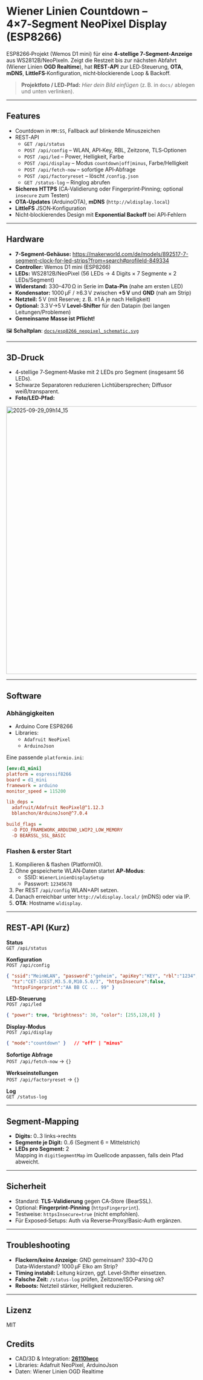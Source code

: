 # Wiener Linien Countdown – 4×7‑Segment NeoPixel Display (ESP8266)

ESP8266‑Projekt (Wemos D1 mini) für eine **4‑stellige 7‑Segment‑Anzeige** aus WS2812B/NeoPixeln.
Zeigt die Restzeit bis zur nächsten Abfahrt (Wiener Linien **OGD Realtime**), hat **REST‑API** zur LED‑Steuerung, **OTA**, **mDNS**, **LittleFS**‑Konfiguration, nicht‑blockierende Loop & Backoff.

> **Projektfoto / LED‑Pfad:** _Hier dein Bild einfügen_ (z. B. in `docs/` ablegen und unten verlinken).

---

## Features

- Countdown in `MM:SS`, Fallback auf blinkende Minuszeichen
- REST‑API
  - `GET /api/status`
  - `POST /api/config` – WLAN, API‑Key, RBL, Zeitzone, TLS‑Optionen
  - `POST /api/led` – Power, Helligkeit, Farbe
  - `POST /api/display` – Modus `countdown|off|minus`, Farbe/Helligkeit
  - `POST /api/fetch-now` – sofortige API‑Abfrage
  - `POST /api/factoryreset` – löscht `/config.json`
  - `GET /status-log` – Ringlog abrufen
- **Sicheres HTTPS** (CA‑Validierung oder Fingerprint‑Pinning; optional `insecure` zum Testen)
- **OTA‑Updates** (ArduinoOTA), **mDNS** (`http://wldisplay.local`)
- **LittleFS** JSON‑Konfiguration
- Nicht‑blockierendes Design mit **Exponential Backoff** bei API‑Fehlern

---

## Hardware

- **7-Segment-Gehäuse:** https://makerworld.com/de/models/892517-7-segment-clock-for-led-strips?from=search#profileId-849334
- **Controller:** Wemos D1 mini (ESP8266)
- **LEDs:** WS2812B/NeoPixel (56 LEDs → 4 Digits × 7 Segmente × 2 LEDs/Segment)
- **Widerstand:** 330–470 Ω in Serie im **Data‑Pin** (nahe am ersten LED)
- **Kondensator:** 1000 µF / ≥6.3 V zwischen **+5 V** und **GND** (nah am Strip)
- **Netzteil:** 5 V (mit Reserve; z. B. ≥1 A je nach Helligkeit)
- **Optional:** 3.3 V→5 V **Level‑Shifter** für den Datapin (bei langen Leitungen/Problemen)
- **Gemeinsame Masse ist Pflicht!**

🖼 **Schaltplan**: [`docs/esp8266_neopixel_schematic.svg`](docs/esp8266_neopixel_schematic.svg)

---

## 3D‑Druck

- 4‑stellige 7‑Segment‑Maske mit 2 LEDs pro Segment (insgesamt 56 LEDs).
- Schwarze Separatoren reduzieren Lichtübersprechen; Diffusor weiß/transparent.
- **Foto/LED‑Pfad:**

<img width="1527" height="706" alt="2025-09-29_09h14_15" src="https://github.com/user-attachments/assets/ff1b70bc-2152-45a6-9f67-ccca70d24c61" />

---

## Software

### Abhängigkeiten

- Arduino Core ESP8266
- Libraries:
  - `Adafruit NeoPixel`
  - `ArduinoJson`

Eine passende `platformio.ini`:

```ini
[env:d1_mini]
platform = espressif8266
board = d1_mini
framework = arduino
monitor_speed = 115200

lib_deps =
  adafruit/Adafruit NeoPixel@^1.12.3
  bblanchon/ArduinoJson@^7.0.4

build_flags =
  -D PIO_FRAMEWORK_ARDUINO_LWIP2_LOW_MEMORY
  -D BEARSSL_SSL_BASIC
```

### Flashen & erster Start

1. Kompilieren & flashen (PlatformIO).
2. Ohne gespeicherte WLAN‑Daten startet **AP‑Modus**:
   - SSID: `WienerLinienDisplaySetup`
   - Passwort: `12345678`
3. Per REST `/api/config` WLAN+API setzen.
4. Danach erreichbar unter `http://wldisplay.local/` (mDNS) oder via IP.
5. **OTA**: Hostname `wldisplay`.

---

## REST‑API (Kurz)

**Status**  
`GET /api/status`

**Konfiguration**  
`POST /api/config`
```json
{ "ssid":"MeinWLAN", "password":"geheim", "apiKey":"KEY", "rbl":"1234",
  "tz":"CET-1CEST,M3.5.0,M10.5.0/3", "httpsInsecure":false,
  "httpsFingerprint":"AA BB CC ... 99" }
```

**LED‑Steuerung**  
`POST /api/led`
```json
{ "power": true, "brightness": 30, "color": [255,128,0] }
```

**Display‑Modus**  
`POST /api/display`
```json
{ "mode":"countdown" }   // "off" | "minus"
```

**Sofortige Abfrage**  
`POST /api/fetch-now` → `{}`

**Werkseinstellungen**  
`POST /api/factoryreset` → `{}`

**Log**  
`GET /status-log`

---

## Segment‑Mapping

- **Digits:** 0..3 links→rechts
- **Segmente je Digit:** 0..6 (Segment 6 = Mittelstrich)
- **LEDs pro Segment:** 2  
Mapping in `digitSegmentMap` im Quellcode anpassen, falls dein Pfad abweicht.

---

## Sicherheit

- Standard: **TLS‑Validierung** gegen CA‑Store (BearSSL).
- Optional: **Fingerprint‑Pinning** (`httpsFingerprint`).
- Testweise: `httpsInsecure=true` (nicht empfohlen).
- Für Exposed‑Setups: Auth via Reverse‑Proxy/Basic‑Auth ergänzen.

---

## Troubleshooting

- **Flackern/keine Anzeige:** GND gemeinsam? 330–470 Ω Data‑Widerstand? 1000 µF Elko am Strip?
- **Timing instabil:** Leitung kürzen, ggf. Level‑Shifter einsetzen.
- **Falsche Zeit:** `/status-log` prüfen, Zeitzone/ISO‑Parsing ok?
- **Reboots:** Netzteil stärker, Helligkeit reduzieren.

---

## Lizenz

MIT

## Credits

- CAD/3D & Integration: [**26110lwcc**](https://makerworld.com/de/@26110lwcc)
- Libraries: Adafruit NeoPixel, ArduinoJson
- Daten: Wiener Linien OGD Realtime
